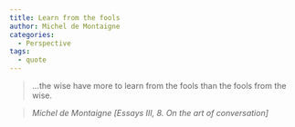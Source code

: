 ```yaml
---
title: Learn from the fools
author: Michel de Montaigne
categories:
  - Perspective
tags:
  - quote
---
```


> ...the wise have more to learn from the fools than the fools from the wise.

> <cite>Michel de Montaigne [Essays III, 8. On the art of conversation]</cite>
